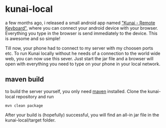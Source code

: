 # kunai-local

a few months ago, i released a small android app named ["Kunai - Remote Keyboard"](kunai-keyboard.net/), where you can connect your android device with your browser. Everything you type in the browser is send immediately to the device. This is awesome and so simple!

Till now, your phone had to connect to my server with my choosen ports etc. 
To run Kunai locally without he needs of a connection to the world wide web, you can now use this sever. Just start the jar file and a browser will open with everything you need to type on your phone in your local network.

## maven build

to build the server yourself, you only need [maven](http://maven.apache.org/) installed. Clone the kunai-local repository and run 

````
mvn clean package
````

After your build is (hopefully) successful, you will find an all-in jar file in the kunai-local/target folder.




